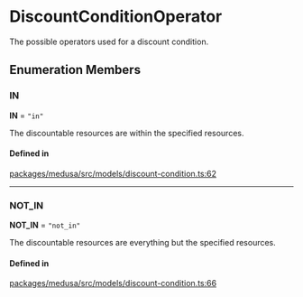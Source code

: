 # DiscountConditionOperator

The possible operators used for a discount condition.

## Enumeration Members

### IN

 **IN** = ``"in"``

The discountable resources are within the specified resources.

#### Defined in

[packages/medusa/src/models/discount-condition.ts:62](https://github.com/medusajs/medusa/blob/e39010127/packages/medusa/src/models/discount-condition.ts#L62)

___

### NOT\_IN

 **NOT\_IN** = ``"not_in"``

The discountable resources are everything but the specified resources.

#### Defined in

[packages/medusa/src/models/discount-condition.ts:66](https://github.com/medusajs/medusa/blob/e39010127/packages/medusa/src/models/discount-condition.ts#L66)
